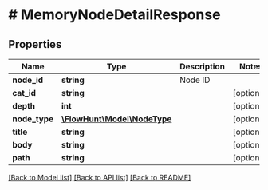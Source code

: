 # # MemoryNodeDetailResponse

## Properties

Name | Type | Description | Notes
------------ | ------------- | ------------- | -------------
**node_id** | **string** | Node ID |
**cat_id** | **string** |  | [optional]
**depth** | **int** |  | [optional]
**node_type** | [**\FlowHunt\Model\NodeType**](NodeType.md) |  | [optional]
**title** | **string** |  | [optional]
**body** | **string** |  | [optional]
**path** | **string** |  | [optional]

[[Back to Model list]](../../README.md#models) [[Back to API list]](../../README.md#endpoints) [[Back to README]](../../README.md)
